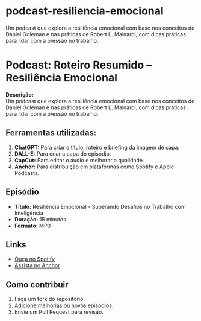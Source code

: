# podcast-resiliencia-emocional
Um podcast que explora a resiliência emocional com base nos conceitos de Daniel Goleman e nas práticas de Robert L. Mainardi, com dicas práticas para lidar com a pressão no trabalho.

# Podcast: Roteiro Resumido – Resiliência Emocional

**Descrição:**  
Um podcast que explora a resiliência emocional com base nos conceitos de Daniel Goleman e nas práticas de Robert L. Mainardi, com dicas práticas para lidar com a pressão no trabalho.

## Ferramentas utilizadas:
1. **ChatGPT:** Para criar o título, roteiro e briefing da imagem de capa.
2. **DALL-E:** Para criar a capa do episódio.
3. **CapCut:** Para editar o áudio e melhorar a qualidade.
4. **Anchor:** Para distribuição em plataformas como Spotify e Apple Podcasts.

## Episódio
- **Título:** Resiliência Emocional – Superando Desafios no Trabalho com Inteligência
- **Duração:** 15 minutos
- **Formato:** MP3

## Links
- [Ouça no Spotify](https://open.spotify.com)  
- [Assista no Anchor](https://anchor.fm)  

## Como contribuir
1. Faça um fork do repositório.
2. Adicione melhorias ou novos episódios.
3. Envie um Pull Request para revisão.
